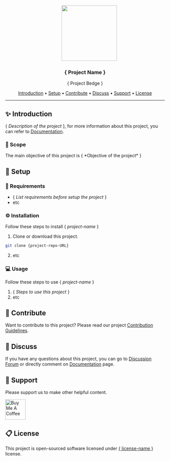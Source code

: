 <br>
<p align="center">
  &nbsp;&nbsp;&nbsp;&nbsp;&nbsp;&nbsp;&nbsp;<a href="https://lncodes.com"><img src="https://lncodes.com/wp-content/uploads/2020/09/lncodes-logo-animated.gif" height="175"></img>
  </a>
</p>

<h3 align="center"><b>{ Project Name }</b></h3>
<p align="center">{ Project Bedge }</p>

<p align="center">
  <a href="#introduction">Introduction</a> •
  <a href="#setup">Setup</a> •
  <a href="#Contribute">Contribute</a> •
  <a href="#discuss">Discuss</a> •
  <a href="#support">Support</a> •
  <a href="#license">License</a>
</p>

---
<h2 id="introduction">✨ Introduction</h2>

{ *Description of the project* }, for more information about this project, you can refer to [Documentation](project-blog-URL).

<h3 id="scope">🎯 Scope</h3>
The main objective of this project is { *Objective of the project* }

<h2 id="setup">🧰 Setup </h2>

### 🔧 Requirements
- { *List requirements before setup the project* }
- etc
### ⚙️ Installation 
Follow these steps to install { *project-name* }
1. Clone or download this project.
``` bash 
git clone {project-repo-URL}
```
2. etc
### 💻 Usage
Follow these steps to use { *project-name* }
1. { *Steps to use this project* }
2. etc

<h2 id="contribute">💖 Contribute</h2>

Want to contribute to this project? Please read our project [Contribution Guidelines](CONTRIBUTING.md).

<h2 id="discuss">💬 Discuss</h2>

If you have any questions about this project, you can go to [Discussion Forum](project-discussion-URL) or directly comment on [Documentation](project-blog-URL) page.

<h2 id="support">💌 Support</h2>

Please support us to make other helpful content.

<a href="https://www.buymeacoffee.com/lncodes" target="_blank"><img src="https://cdn.buymeacoffee.com/buttons/v2/default-yellow.png" alt="Buy Me A Coffee" height="64"></a>

<h2 id="license">	📋 License</h2>

This project is open-sourced software licensed under [{ license-name }](project-license-URL) license.